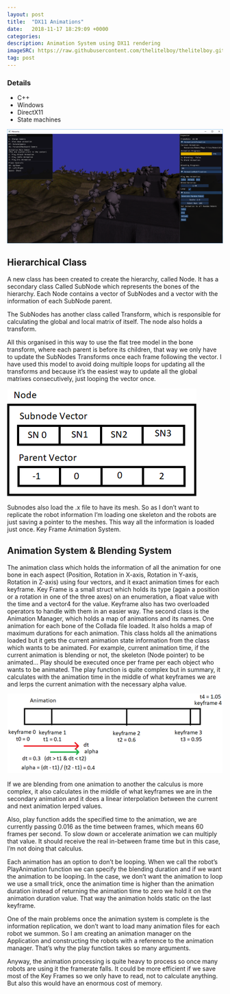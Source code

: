 ```yaml
---
layout: post
title:  "DX11 Animations"
date:   2018-11-17 18:29:09 +0000
categories: 
description: Animation System using DX11 rendering
imageSRC: https://raw.githubusercontent.com/thelitelboy/thelitelboy.github.io/master/_assets/dx11animation.png
tag: post
---
```


### Details
* C++
* Windows
* DirectX11
* State machines

![DX11Animation][DX11-DX11Animation]

## Hierarchical Class

A new class has been created to create the hierarchy, called Node. It has a secondary class Called SubNode which represents the bones of the hierarchy. Each Node contains a vector of SubNodes and a vector with the information of each SubNode parent. 

The SubNodes has another class called Transform, which is responsible for calculating the global and local matrix of itself. The node also holds a transform. 

All this organised in this way to use the flat tree model in the bone transform, where each parent is before its children, that way we only have to update the SubNodes Transforms once each frame following the vector. I have used this model to avoid doing multiple loops for updating all the transforms and because it’s the easiest way to update all the global matrixes consecutively, just looping the vector once. 
 
![Node][DX11-Node]

Subnodes also load the .x file to have its mesh. So as I don’t want to replicate the robot information I’m loading one skeleton and the robots are just saving a pointer to the meshes. This way all the information is loaded just once. Key Frame Animation System.

## Animation System & Blending System

The animation class which holds the information of all the animation for one bone in each aspect (Position, Rotation in X-axis, Rotation in Y-axis, Rotation in Z-axis) using four vectors, and it exact animation times for each keyframe.  Key Frame is a small struct which holds its type (again a position or a rotation in one of the three axes) on an enumeration, a float value with the time and a vector4 for the value. Keyframe also has two overloaded operators to handle with them in an easier way. 
The second class is the Animation Manager, which holds a map of animations and its names. One animation for each bone of the Collada file loaded. It also holds a map of maximum durations for each animation. This class holds all the animations loaded but it gets the current animation state information from the class which wants to be animated. For example, current animation time, if the current animation is blending or not, the skeleton (Node pointer) to be animated…
Play should be executed once per frame per each object who wants to be animated. The play function is quite complex but in summary, it calculates with the animation time in the middle of what keyframes we are and lerps the current animation with the necessary alpha value. 
 
![Animation][DX11-Animation]


If we are blending from one animation to another the calculus is more complex, it also calculates in the middle of what keyframes we are in the secondary animation and it does a linear interpolation between the current and next animation lerped values. 

Also, play function adds the specified time to the animation, we are currently passing 0.016 as the time between frames, which means 60 frames per second. To slow down or accelerate animation we can multiply that value. It should receive the real in-between frame time but in this case, I’m not doing that calculus. 

Each animation has an option to don’t be looping. When we call the robot’s PlayAnimation function we can specify the blending duration and if we want the animation to be looping. In the case, we don’t want the animation to loop we use a small trick, once the animation time is higher than the animation duration instead of returning the animation time to zero we hold it on the animation duration value. That way the animation holds static on the last keyframe. 

One of the main problems once the animation system is complete is the information replication, we don’t want to load many animation files for each robot we summon. So I am creating an animation manager on the Application and constructing the robots with a reference to the animation manager. That’s why the play function takes so many arguments. 

Anyway, the animation processing is quite heavy to process so once many robots are using it the framerate falls. It could be more efficient if we save most of the Key Frames so we only have to read, not to calculate anything. But also this would have an enormous cost of memory.

[DX11-DX11Animation]: https://raw.githubusercontent.com/thelitelboy/thelitelboy.github.io/master/_assets/dx11animation.png
[DX11-Node]: https://raw.githubusercontent.com/thelitelboy/thelitelboy.github.io/master/_assets/NodeDX11.png
[DX11-Animation]: https://raw.githubusercontent.com/thelitelboy/thelitelboy.github.io/master/_assets/animation.png